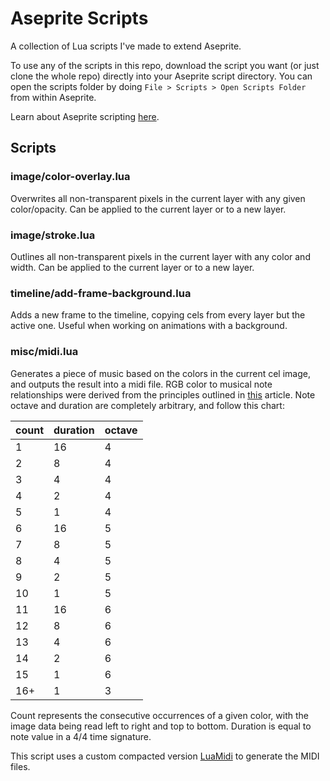 # Aseprite Scripts
A collection of Lua scripts I've made to extend Aseprite.

To use any of the scripts in this repo, download the script you want (or just clone the whole repo) directly into your Aseprite script directory. You can open the scripts folder by doing `File > Scripts > Open Scripts Folder` from within Aseprite.

Learn about Aseprite scripting [here](https://github.com/aseprite/api).

## Scripts

### image/color-overlay.lua
Overwrites all non-transparent pixels in the current layer with any given color/opacity. Can be applied to the current layer or to a new layer.

### image/stroke.lua
Outlines all non-transparent pixels in the current layer with any color and width. Can be applied to the current layer or to a new layer. 

### timeline/add-frame-background.lua
Adds a new frame to the timeline, copying cels from every layer but the active one. Useful when working on animations with a background.

### misc/midi.lua
Generates a piece of music based on the colors in the current cel image, and outputs the result into a midi file. RGB color to musical note relationships were derived from the principles outlined in [this](https://medium.com/@topherlicious/photism-making-music-from-pictures-3a413eff289f) article. Note octave and duration are completely arbitrary, and follow this chart:

| count | duration | octave |
|-------|----------|--------|
| 1     | 16       | 4      |
| 2     | 8        | 4      |
| 3     | 4        | 4      |
| 4     | 2        | 4      |
| 5     | 1        | 4      |
| 6     | 16       | 5      |
| 7     | 8        | 5      |
| 8     | 4        | 5      |
| 9     | 2        | 5      |
| 10    | 1        | 5      |
| 11    | 16       | 6      |
| 12    | 8        | 6      |
| 13    | 4        | 6      |
| 14    | 2        | 6      |
| 15    | 1        | 6      |
| 16+   | 1        | 3      |

Count represents the consecutive occurrences of a given color, with the image data being read left to right and top to bottom. Duration is equal to note value in a 4/4 time signature.

This script uses a custom compacted version [LuaMidi](https://github.com/PedroAlvesV/LuaMidi) to generate the MIDI files.
